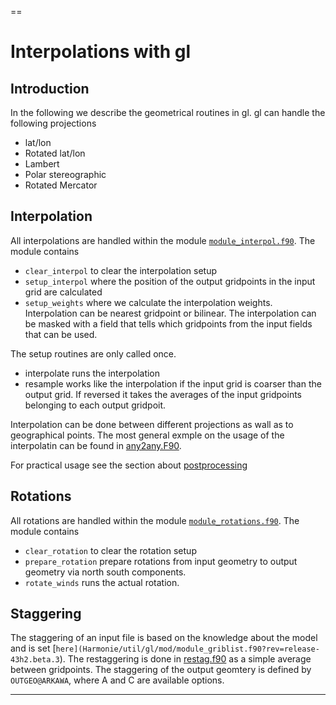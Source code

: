 
==
# Interpolations with gl

## Introduction

In the following we describe the geometrical routines in gl. gl can handle the following projections

 * lat/lon
 * Rotated lat/lon
 * Lambert
 * Polar stereographic
 * Rotated Mercator

## Interpolation

 All interpolations are handled within the module [`module_interpol.f90`](Harmonie/util/gl/mod/module_interpol.f90?rev=release-43h2.beta.3). The module contains 

 * `clear_interpol` to clear the interpolation setup
 * `setup_interpol` where the position of the output gridpoints in the input grid are calculated
 * `setup_weights` where we calculate the interpolation weights. Interpolation can be nearest gridpoint or bilinear. The interpolation can be masked with a field
   that tells which gridpoints from the input fields that can be used. 

 The setup routines are only called once.

 * interpolate runs the interpolation
 * resample works like the interpolation if the input grid is coarser than the output grid. If reversed it takes the averages of the input gridpoints belonging to each output gridpoit.

 Interpolation can be done between different projections as wall as to geographical points. The most general exmple on the usage of the interpolatin can be found in  [any2any.F90](Harmonie/util/gl/grb/any2any.F90?rev=release-43h2.beta.3).

 For practical usage see the section about [postprocessing](HarmonieSystemDocumentation/PostPP/gl)


## Rotations

 All rotations are handled within the module [`module_rotations.f90`](Harmonie/util/gl/mod/module_rotations.f90?rev=release-43h2.beta.3). The module contains 

 * `clear_rotation` to clear the rotation setup
 * `prepare_rotation` prepare rotations from input geometry to output geometry via north south components.
 * `rotate_winds` runs the actual rotation.

## Staggering

 The staggering of an input file is based on the knowledge about the model and is set [`here](Harmonie/util/gl/mod/module_griblist.f90?rev=release-43h2.beta.3`). 
 The restaggering is done in [restag.f90](Harmonie/util/gl/grb/restag.f90?rev=release-43h2.beta.3) as a simple average between gridpoints. The staggering of the output geomtery
 is defined by `OUTGEO@ARKAWA`, where A and C are available options.



----



